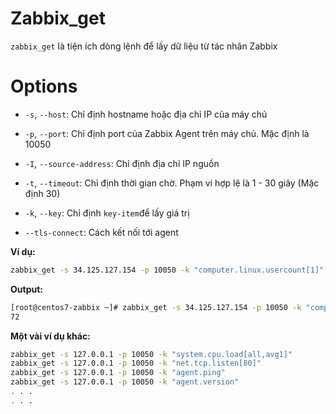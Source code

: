 # Zabbix_get

`zabbix_get` là tiện ích dòng lệnh để lấy dữ liệu từ tác nhân Zabbix

# Options

- `-s`, `--host`: Chỉ định hostname hoặc địa chỉ IP của máy chủ

- `-p`, `--port`: Chỉ định port của Zabbix Agent trên máy chủ. Mặc định là 10050

- `-I`, `--source-address`: Chỉ định địa chỉ IP nguồn

- `-t`, `--timeout`: Chỉ định thời gian chờ. Phạm vi hợp lệ là 1 - 30 giây (Mặc định 30)

- `-k`, `--key`: Chỉ định `key-item`để lấy giá trị

- `--tls-connect`: Cách kết nối tới agent

**Ví dụ:**

```sh
zabbix_get -s 34.125.127.154 -p 10050 -k "computer.linux.usercount[1]"
```

**Output:**

```sh
[root@centos7-zabbix ~]# zabbix_get -s 34.125.127.154 -p 10050 -k "computer.linux.usercount[1]"
72
```

**Một vài ví dụ khác:**

```sh
zabbix_get -s 127.0.0.1 -p 10050 -k "system.cpu.load[all,avg1]"
zabbix_get -s 127.0.0.1 -p 10050 -k "net.tcp.listen[80]"
zabbix_get -s 127.0.0.1 -p 10050 -k "agent.ping"
zabbix_get -s 127.0.0.1 -p 10050 -k "agent.version"
. . .
. . .
```